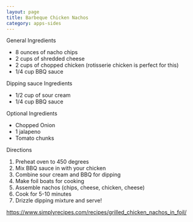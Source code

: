 ```yaml
---
layout: page
title: Barbeque Chicken Nachos
category: apps-sides
---
```


General Ingredients
  * 8 ounces of nacho chips
  * 2 cups of shredded cheese
  * 2 cups of chopped chicken (rotisserie chicken is perfect for this)
  * 1/4 cup BBQ sauce

Dipping sauce Ingredients
  * 1/2 cup of sour cream
  * 1/4 cup BBQ sauce

Optional Ingredients
  * Chopped Onion
  * 1 jalapeno
  * Tomato chunks

Directions
  1. Preheat oven to 450 degrees
  2. Mix BBQ sauce in with your chicken
  3. Combine sour cream and BBQ for dipping
  4. Make foil boats for cooking
  5. Assemble nachos (chips, cheese, chicken, cheese)
  6. Cook for 5-10 minutes
  7. Drizzle dipping mixture and serve!

<https://www.simplyrecipes.com/recipes/grilled_chicken_nachos_in_foil/>